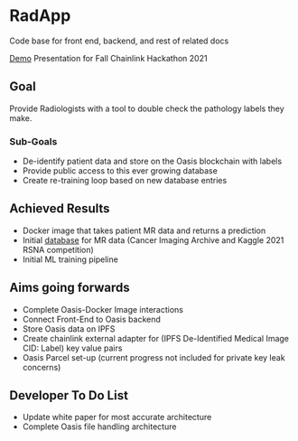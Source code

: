 # RadApp
Code base for front end, backend, and rest of related docs

[Demo](https://devpost.com/software/radiology-application-radapp?ref_content=user-portfolio&ref_feature=in_progress) Presentation for Fall Chainlink Hackathon 2021
<!-- .slide -->

## Goal

Provide Radiologists with a tool to double check the pathology labels they make.

### Sub-Goals

- De-identify patient data and store on the Oasis blockchain with labels
- Provide public access to this ever growing database
- Create re-training loop based on new database entries 

<!-- .slide vertical=true -->

<!-- .slide -->

## Achieved Results

<!-- .slide vertical=true -->
- Docker image that takes patient MR data and returns a prediction 
- Initial [database](https://www.kaggle.com/clarksaben/glioma-axial-test-radapp) for MR data (Cancer Imaging Archive and Kaggle 2021 RSNA competition)
- Initial ML training pipeline 

<!-- .slide vertical=true -->

## Aims going forwards

<!-- .slide vertical=true -->
- Complete Oasis-Docker Image interactions
- Connect Front-End to Oasis backend
- Store Oasis data on IPFS 
- Create chainlink external adapter for (IPFS De-Identified Medical Image CID: Label) key value pairs
- Oasis Parcel set-up (current progress not included for private key leak concerns)
<!-- .slide vertical=true -->

## Developer To Do List

<!-- .slide vertical=true -->
- Update white paper for most accurate architecture
- Complete Oasis file handling architecture
<!-- .slide vertical=true -->
